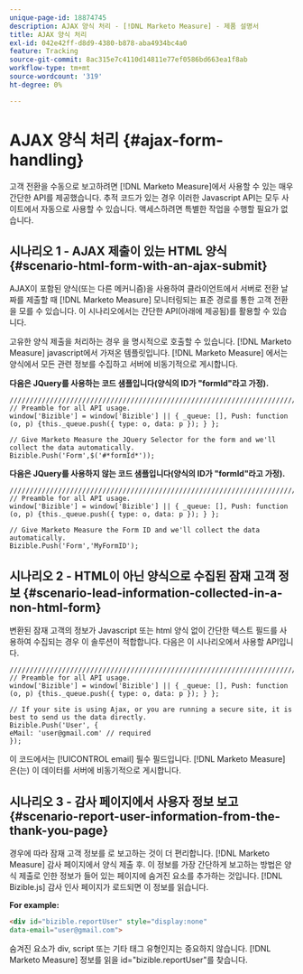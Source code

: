 ```yaml
---
unique-page-id: 18874745
description: AJAX 양식 처리 - [!DNL Marketo Measure] - 제품 설명서
title: AJAX 양식 처리
exl-id: 042e42ff-d8d9-4380-b878-aba4934bc4a0
feature: Tracking
source-git-commit: 8ac315e7c4110d14811e77ef0586bd663ea1f8ab
workflow-type: tm+mt
source-wordcount: '319'
ht-degree: 0%

---
```


# AJAX 양식 처리 {#ajax-form-handling}

고객 전환을 수동으로 보고하려면 [!DNL Marketo Measure]에서 사용할 수 있는 매우 간단한 API를 제공했습니다. 추적 코드가 있는 경우 이러한 Javascript API는 모두 사이트에서 자동으로 사용할 수 있습니다. 액세스하려면 특별한 작업을 수행할 필요가 없습니다.

## 시나리오 1 - AJAX 제출이 있는 HTML 양식 {#scenario-html-form-with-an-ajax-submit}

AJAX이 포함된 양식(또는 다른 메커니즘)을 사용하여 클라이언트에서 서버로 전환 날짜를 제출할 때 [!DNL Marketo Measure] 모니터링되는 표준 경로를 통한 고객 전환을 모를 수 있습니다. 이 시나리오에서는 간단한 API(아래에 제공됨)를 활용할 수 있습니다.

고유한 양식 제출을 처리하는 경우 을 명시적으로 호출할 수 있습니다. [!DNL Marketo Measure] javascript에서 가져온 템플릿입니다. [!DNL Marketo Measure] 에서는 양식에서 모든 관련 정보를 수집하고 서버에 비동기적으로 게시합니다.

**다음은 JQuery를 사용하는 코드 샘플입니다(양식의 ID가 &quot;formId&quot;라고 가정).**

```jquery
///////////////////////////////////////////////////////////////////////  
// Preamble for all API usage.  
window['Bizible'] = window['Bizible'] || { _queue: [], Push: function (o, p) {this._queue.push({ type: o, data: p }); } };  
  
// Give Marketo Measure the JQuery Selector for the form and we'll collect the data automatically.  
Bizible.Push('Form',$('#*formId*'));
```

**다음은 JQuery를 사용하지 않는 코드 샘플입니다(양식의 ID가 &quot;formId&quot;라고 가정).**

```jquery
///////////////////////////////////////////////////////////////////////  
// Preamble for all API usage.  
window['Bizible'] = window['Bizible'] || { _queue: [], Push: function (o, p) {this._queue.push({ type: o, data: p }); } };  
  
// Give Marketo Measure the Form ID and we'll collect the data automatically.
Bizible.Push('Form','MyFormID');
```

## 시나리오 2 - HTML이 아닌 양식으로 수집된 잠재 고객 정보 {#scenario-lead-information-collected-in-a-non-html-form}

변환된 잠재 고객의 정보가 Javascript 또는 html 양식 없이 간단한 텍스트 필드를 사용하여 수집되는 경우 이 솔루션이 적합합니다. 다음은 이 시나리오에서 사용할 API입니다.

```jquery
///////////////////////////////////////////////////////////////////////  
// Preamble for all API usage.  
window['Bizible'] = window['Bizible'] || { _queue: [], Push: function (o, p) {this._queue.push({ type: o, data: p }); } };  
  
// If your site is using Ajax, or you are running a secure site, it is best to send us the data directly.  
Bizible.Push('User', {
eMail: 'user@gmail.com' // required  
});  
```

이 코드에서는 [!UICONTROL email] 필수 필드입니다. [!DNL Marketo Measure] 은(는) 이 데이터를 서버에 비동기적으로 게시합니다.

## 시나리오 3 - 감사 페이지에서 사용자 정보 보고 {#scenario-report-user-information-from-the-thank-you-page}

경우에 따라 잠재 고객 정보를 로 보고하는 것이 더 편리합니다. [!DNL Marketo Measure] 감사 페이지에서 양식 제출 후. 이 정보를 가장 간단하게 보고하는 방법은 양식 제출로 인한 정보가 들어 있는 페이지에 숨겨진 요소를 추가하는 것입니다. [!DNL Bizible.js] 감사 인사 페이지가 로드되면 이 정보를 읽습니다.

**For example:**

```html
<div id="bizible.reportUser" style="display:none"  
data-email="user@gmail.com">  
```

숨겨진 요소가 div, script 또는 기타 태그 유형인지는 중요하지 않습니다. [!DNL Marketo Measure] 정보를 읽을 id=&quot;bizible.reportUser&quot;를 찾습니다.

